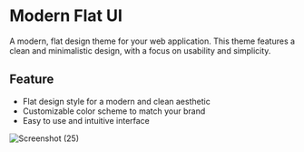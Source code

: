 # Modern Flat UI

A modern, flat design theme for your web application. This theme features a clean and minimalistic design, with a focus on usability and simplicity.

## Feature

- Flat design style for a modern and clean aesthetic
- Customizable color scheme to match your brand
- Easy to use and intuitive interface


![Screenshot (25)](https://user-images.githubusercontent.com/64166663/209445525-20ab4ed5-8411-4b26-b3b6-b5f9289afff3.png)
